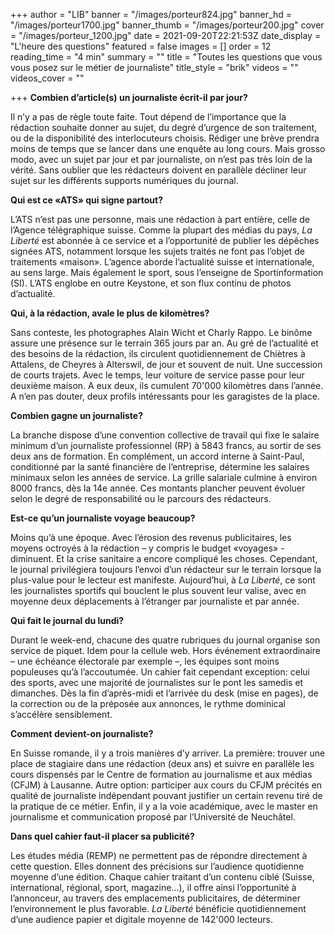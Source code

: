 +++
author = "LIB"
banner = "/images/porteur824.jpg"
banner_hd = "/images/porteur1700.jpg"
banner_thumb = "/images/porteur200.jpg"
cover = "/images/porteur_1200.jpg"
date = 2021-09-20T22:21:53Z
date_display = "L'heure des questions"
featured = false
images = []
order = 12
reading_time = "4 min"
summary = ""
title = "Toutes les questions que vous vous posez sur le métier de journaliste"
title_style = "brik"
videos = ""
videos_cover = ""

+++
**Combien d’article(s) un journaliste écrit-il par jour?**

Il n’y a pas de règle toute faite. Tout dépend de l’importance que la rédaction souhaite donner au sujet, du degré d’urgence de son traitement, ou de la disponibilité des interlocuteurs choisis. Rédiger une brève prendra moins de temps que se lancer dans une enquête au long cours. Mais grosso modo, avec un sujet par jour et par journaliste, on n’est pas très loin de la vérité. Sans oublier que les rédacteurs doivent en parallèle décliner leur sujet sur les différents supports numériques du journal.

**Qui est ce «ATS» qui signe partout?**

L’ATS n’est pas une personne, mais une rédaction à part entière, celle de l’Agence télégraphique suisse. Comme la plupart des médias du pays, _La Liberté_ est abonnée à ce service et a l’opportunité de publier les dépêches signées ATS, notamment lorsque les sujets traités ne font pas l’objet de traitements «maison». L’agence aborde l’actualité suisse et internationale, au sens large. Mais également le sport, sous l’enseigne de Sportinformation (SI). L’ATS englobe en outre Keystone, et son flux continu de photos d’actualité.

**Qui, à la rédaction, avale le plus de kilomètres?**

Sans conteste, les photographes Alain Wicht et Charly Rappo. Le binôme assure une présence sur le terrain 365 jours par an. Au gré de l’actualité et des besoins de la rédaction, ils circulent quotidiennement de Chiètres à Attalens, de Cheyres à Alterswil, de jour et souvent de nuit. Une succession de courts trajets. Avec le temps, leur voiture de service passe pour leur deuxième maison. A eux deux, ils cumulent 70'000 kilomètres dans l’année. A n’en pas douter, deux profils intéressants pour les garagistes de la place.

**Combien gagne un journaliste?**

La branche dispose d’une convention collective de travail qui fixe le salaire minimum d’un journaliste professionnel (RP) à 5843 francs, au sortir de ses deux ans de formation. En complément, un accord interne à Saint-Paul, conditionné par la santé financière de l’entreprise, détermine les salaires minimaux selon les années de service. La grille salariale culmine à environ 8000 francs, dès la 14e année. Ces montants plancher peuvent évoluer selon le degré de responsabilité ou le parcours des rédacteurs.

**Est-ce qu’un journaliste voyage beaucoup?**

Moins qu’à une époque. Avec l’érosion des revenus publicitaires, les moyens octroyés à la rédaction – y compris le budget «voyages» - diminuent. Et la crise sanitaire a encore compliqué les choses. Cependant, le journal privilégiera toujours l’envoi d’un rédacteur sur le terrain lorsque la plus-value pour le lecteur est manifeste. Aujourd’hui, à _La Liberté_, ce sont les journalistes sportifs qui bouclent le plus souvent leur valise, avec en moyenne deux déplacements à l’étranger par journaliste et par année.

**Qui fait le journal du lundi?**

Durant le week-end, chacune des quatre rubriques du journal organise son service de piquet. Idem pour la cellule web. Hors événement extraordinaire – une échéance électorale par exemple –, les équipes sont moins populeuses qu’à l’accoutumée. Un cahier fait cependant exception: celui des sports, avec une majorité de journalistes sur le pont les samedis et dimanches. Dès la fin d’après-midi et l’arrivée du desk (mise en pages), de la correction ou de la préposée aux annonces, le rythme dominical s’accélère sensiblement.

**Comment devient-on journaliste?**

En Suisse romande, il y a trois manières d’y arriver. La première: trouver une place de stagiaire dans une rédaction (deux ans) et suivre en parallèle les cours dispensés par le Centre de formation au journalisme et aux médias (CFJM) à Lausanne. Autre option: participer aux cours du CFJM précités en qualité de journaliste indépendant pouvant justifier un certain revenu tiré de la pratique de ce métier. Enfin, il y a la voie académique, avec le master en journalisme et communication proposé par l’Université de Neuchâtel.

**Dans quel cahier faut-il placer sa publicité?**

Les études média (REMP) ne permettent pas de répondre directement à cette question. Elles donnent des précisions sur l’audience quotidienne moyenne d’une édition. Chaque cahier traitant d’un contenu ciblé (Suisse, international, régional, sport, magazine…), il offre ainsi l’opportunité à l’annonceur, au travers des emplacements publicitaires, de déterminer l’environnement le plus favorable. _La Liberté_ bénéficie quotidiennement d’une audience papier et digitale moyenne de 142'000 lecteurs.